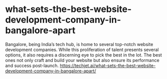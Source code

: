# what-sets-the-best-website-development-company-in-bangalore-apart
Bangalore, being India’s tech hub, is home to several top-notch website development companies. While this proliferation of talent presents several options, it also requires a discerning eye to pick the best in the lot. The best ones not only craft and build your website but also ensure its performance and success post-launch.
https://techjet.ai/what-sets-the-best-website-development-company-in-bangalore-apart/
